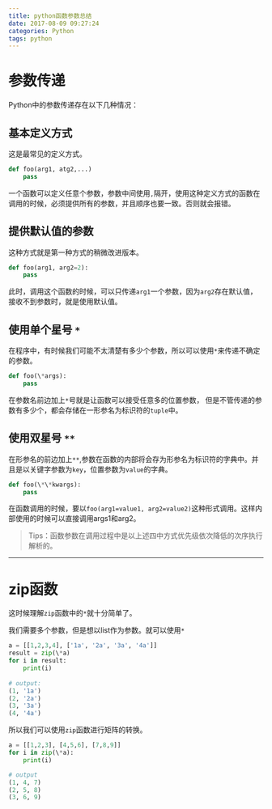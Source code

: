 ```yaml
---
title: python函数参数总结
date: 2017-08-09 09:27:24
categories: Python
tags: python
---
```


参数传递
===
Python中的参数传递存在以下几种情况：

基本定义方式
---
这是最常见的定义方式。

``` python
def foo(arg1, atg2,...)
	pass
```

一个函数可以定义任意个参数，参数中间使用`,`隔开，使用这种定义方式的函数在调用的时候，必须提供所有的参数，并且顺序也要一致。否则就会报错。

<!-- more -->

提供默认值的参数
---
这种方式就是第一种方式的稍微改进版本。

``` python
def foo(arg1, arg2=2):
	pass
```

此时，调用这个函数的时候，可以只传递`arg1`一个参数，因为`arg2`存在默认值，接收不到参数时，就是使用默认值。


使用单个星号 `*`
---
在程序中，有时候我们可能不太清楚有多少个参数，所以可以使用`*`来传递不确定的参数。

``` python	
def foo(\*args):
	pass
```

在参数名前边加上`*`号就是让函数可以接受任意多的位置参数，
但是不管传递的参数有多少个，都会存储在一形参名为标识符的`tuple`中。


使用双星号 `**`
---
在形参名的前边加上`**`,参数在函数的内部将会存为形参名为标识符的字典中。并且是以关键字参数为`key`，位置参数为`value`的字典。

``` python
def foo(\*\*kwargs):
	pass
```

在函数调用的时候，要以`foo(arg1=value1, arg2=value2)`这种形式调用。这样内部使用的时候可以直接调用args1和arg2。


> Tips：函数参数在调用过程中是以上述四中方式优先级依次降低的次序执行解析的。

----
zip函数
===

这时候理解`zip`函数中的`*`就十分简单了。

我们需要多个参数，但是想以list作为参数。就可以使用`*`

``` python	
a = [[1,2,3,4], ['1a', '2a', '3a', '4a']]
result = zip(\*a)
for i in result:
	print(i)
	
# output:
(1, '1a')
(2, '2a')
(3, '3a')
(4, '4a')
```

所以我们可以使用`zip`函数进行矩阵的转换。

``` python
a = [[1,2,3], [4,5,6], [7,8,9]]
for i in zip(\*a):
	print(i)

# output
(1, 4, 7)
(2, 5, 8)
(3, 6, 9)
```




